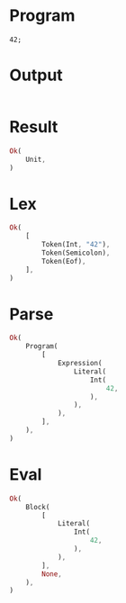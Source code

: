 # Program

```rustleaf
42;
```

# Output

```

```

# Result

```rust
Ok(
    Unit,
)
```

# Lex

```rust
Ok(
    [
        Token(Int, "42"),
        Token(Semicolon),
        Token(Eof),
    ],
)
```

# Parse

```rust
Ok(
    Program(
        [
            Expression(
                Literal(
                    Int(
                        42,
                    ),
                ),
            ),
        ],
    ),
)
```

# Eval

```rust
Ok(
    Block(
        [
            Literal(
                Int(
                    42,
                ),
            ),
        ],
        None,
    ),
)
```
